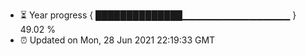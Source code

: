 - ⏳ Year progress { ██████████████▁▁▁▁▁▁▁▁▁▁▁▁▁▁▁▁ } 49.02 %
- ⏰ Updated on Mon, 28 Jun 2021 22:19:33 GMT

